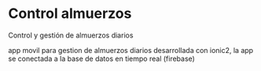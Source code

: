 # Control almuerzos
Control y gestión de almuerzos diarios

app movil para gestion de almuerzos diarios desarrollada con ionic2,
la app se conectada a la base de datos en tiempo real (firebase)
